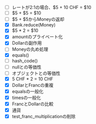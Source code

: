- [ ] レートが2:1の場合、$5 + 10 CHF = $10
- [ ] $5 + $5 = $10
- [ ] $5 + $5からMoneyの返却
- [x] Bank.reduce(Money)
- [x] $5 * 2 = $10
- [x] amountのプライベート化
- [x] Dollarの副作用
- [ ] Moneyの丸め処理
- [x] equals()
- [ ] hash_code()
- [ ] nullとの等価性
- [ ] オブジェクトとの等価性
- [x] 5 CHF * 2 = 10 CHF
- [x] DollarとFrancの重複
- [x] equalsの一般化
- [x] timesの一般化
- [x] FrancとDollarの比較
- [x] 通貨
- [x] test_franc_multiplicationの削除